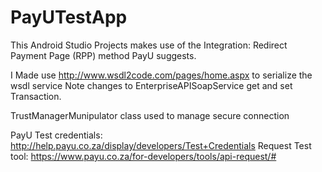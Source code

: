 PayUTestApp
===========

This Android Studio Projects makes use of the Integration: Redirect Payment Page (RPP) method PayU suggests.

I Made use http://www.wsdl2code.com/pages/home.aspx to serialize the wsdl service
Note changes to EnterpriseAPISoapService get and set Transaction.

TrustManagerMunipulator class used to manage secure connection

PayU Test credentials: http://help.payu.co.za/display/developers/Test+Credentials
Request Test tool: https://www.payu.co.za/for-developers/tools/api-request/#
